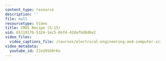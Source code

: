 ```yaml
---
content_type: resource
description: ''
file: null
resourcetype: Video
title: CMOS Recipe (5:15)
uid: 6511917b-5324-1ec5-6bfd-42dafbd8dbe2
video_files:
  video_captions_file: /courses/electrical-engineering-and-computer-science/6-004-computation-structures-spring-2017/c3/c3s2/c3s2v3/cmos-recipe-5-15-/2JxUXSG9rKo.vtt
video_metadata:
  youtube_id: 2JxUXSG9rKo
---
```

